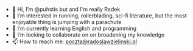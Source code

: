 - 👋 Hi, I’m @puhstis but and I'm really Radek
- 👀 I’m interested in running, rollerblading, sci-fi literature, but the most enjoyable thing is jumping with a parachute
- 🌱 I’m currently learning English and programming
- 💞️ I’m looking to collaborate on on broadening my knowledge
- 📫 How to reach me: poczta@radoslawzielinski.pl

<!---
puhstis/puhstis is a ✨ special ✨ repository because its `README.md` (this file) appears on your GitHub profile.
You can click the Preview link to take a look at your changes.
--->
